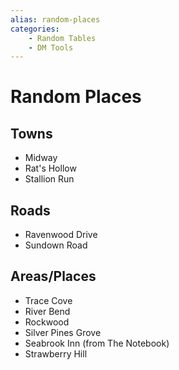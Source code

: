 ```yaml
---
alias: random-places
categories:
    - Random Tables
    - DM Tools
---
```

# Random Places

## Towns

* Midway
* Rat's Hollow
* Stallion Run

## Roads

* Ravenwood Drive
* Sundown Road

## Areas/Places

* Trace Cove
* River Bend
* Rockwood
* Silver Pines Grove
* Seabrook Inn (from The Notebook)
* Strawberry Hill
